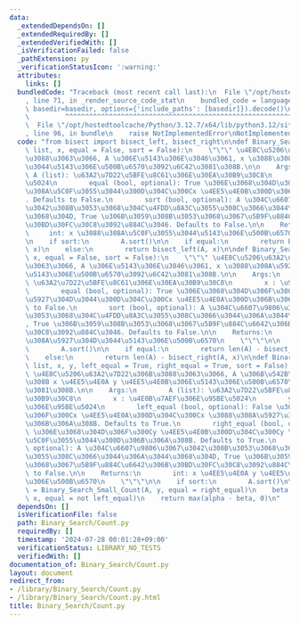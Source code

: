 ```yaml
---
data:
  _extendedDependsOn: []
  _extendedRequiredBy: []
  _extendedVerifiedWith: []
  _isVerificationFailed: false
  _pathExtension: py
  _verificationStatusIcon: ':warning:'
  attributes:
    links: []
  bundledCode: "Traceback (most recent call last):\n  File \"/opt/hostedtoolcache/Python/3.12.7/x64/lib/python3.12/site-packages/onlinejudge_verify/documentation/build.py\"\
    , line 71, in _render_source_code_stat\n    bundled_code = language.bundle(stat.path,\
    \ basedir=basedir, options={'include_paths': [basedir]}).decode()\n          \
    \         ^^^^^^^^^^^^^^^^^^^^^^^^^^^^^^^^^^^^^^^^^^^^^^^^^^^^^^^^^^^^^^^^^^^^^^^^^^^^^^^^^\n\
    \  File \"/opt/hostedtoolcache/Python/3.12.7/x64/lib/python3.12/site-packages/onlinejudge_verify/languages/python.py\"\
    , line 96, in bundle\n    raise NotImplementedError\nNotImplementedError\n"
  code: "from bisect import bisect_left, bisect_right\n\ndef Binary_Search_Small_Count(A:\
    \ list, x, equal = False, sort = False):\n    \"\"\" \u4E8C\u5206\u63A2\u7D22\u306B\
    \u3088\u3063\u3066, A \u306E\u5143\u306E\u3046\u3061, x \u3088\u308A\u5C0F\u3055\
    \u3044\u5143\u306E\u500B\u6570\u3092\u6C42\u3081\u308B.\n\n    Args:\n       \
    \ A (list): \u63A2\u7D22\u5BFE\u8C61\u306E\u30EA\u30B9\u30C8\n        x : \u95BE\
    \u5024\n        equal (bool, optional): True \u306E\u3068\u304D\u306F\u300Cx \u3088\
    \u308A\u5C0F\u3055\u3044\u300D\u304C\u300Cx \u4EE5\u4E0B\u300D\u306B\u306A\u308B\
    . Defaults to False.\n        sort (bool, optional): A \u304C\u6607\u9806\u3067\
    \u3042\u308B\u3053\u3068\u304C\u4FDD\u8A3C\u3055\u308C\u3066\u3044\u306A\u3044\
    \u3068\u304D, True \u306B\u3059\u308B\u3053\u3068\u3067\u5B9F\u884C\u6642\u306B\
    \u30BD\u30FC\u30C8\u3092\u884C\u3046. Defaults to False.\n\n    Returns:\n   \
    \     int: x \u3088\u308A\u5C0F\u3055\u3044\u5143\u306E\u500B\u6570\n    \"\"\"\
    \n    if sort:\n        A.sort()\n\n    if equal:\n        return bisect_right(A,\
    \ x)\n    else:\n        return bisect_left(A, x)\n\ndef Binary_Search_Big_Count(A,\
    \ x, equal = False, sort = False):\n    \"\"\" \u4E8C\u5206\u63A2\u7D22\u306B\u3088\
    \u3063\u3066, A \u306E\u5143\u306E\u3046\u3061, x \u3088\u308A\u5927\u304D\u3044\
    \u5143\u306E\u500B\u6570\u3092\u6C42\u3081\u308B.\n\n    Args:\n        A (list):\
    \ \u63A2\u7D22\u5BFE\u8C61\u306E\u30EA\u30B9\u30C8\n        x : \u95BE\u5024\n\
    \        equal (bool, optional): True \u306E\u3068\u304D\u306F\u300Cx \u3088\u308A\
    \u5927\u304D\u3044\u300D\u304C\u300Cx \u4EE5\u4E0A\u300D\u306B\u306A\u308B. Defaults\
    \ to False.\n        sort (bool, optional): A \u304C\u6607\u9806\u3067\u3042\u308B\
    \u3053\u3068\u304C\u4FDD\u8A3C\u3055\u308C\u3066\u3044\u306A\u3044\u3068\u304D\
    , True \u306B\u3059\u308B\u3053\u3068\u3067\u5B9F\u884C\u6642\u306B\u30BD\u30FC\
    \u30C8\u3092\u884C\u3046. Defaults to False.\n\n    Returns:\n        int: x \u3088\
    \u308A\u5927\u304D\u3044\u5143\u306E\u500B\u6570\n    \"\"\"\n\n    if sort:\n\
    \        A.sort()\n\n    if equal:\n        return len(A) - bisect_left(A, x)\n\
    \    else:\n        return len(A) - bisect_right(A, x)\n\ndef Binary_Search_Range_Count(A:\
    \ list, x, y, left_equal = True, right_equal = True, sort = False):\n    \"\"\"\
    \ \u4E8C\u5206\u63A2\u7D22\u306B\u3088\u3063\u3066, A \u306B\u542B\u307E\u308C\
    \u308B x \u4EE5\u4E0A y \u4EE5\u4E0B\u306E\u5143\u306E\u500B\u6570\u3092\u6C42\
    \u3081\u308B.\n\n    Args:\n        A (list): \u63A2\u7D22\u5BFE\u8C61\u306E\u30EA\
    \u30B9\u30C8\n        x : \u4E0B\u7AEF\u306E\u95BE\u5024\n        y : \u4E0A\u7AEF\
    \u306E\u95BE\u5024\n        left_equal (bool, optional): False \u306E\u3068\u304D\
    \u306F\u300Cx \u4EE5\u4E0A\u300D\u304C\u300Cx \u3088\u308A\u5927\u304D\u3044\u300D\
    \u306B\u306A\u308B. Defaults to True.\n        right_equal (bool, optional): False\
    \ \u306E\u3068\u304D\u306F\u300Cy \u4EE5\u4E0B\u300D\u304C\u300Cy \u3088\u308A\
    \u5C0F\u3055\u3044\u300D\u306B\u306A\u308B. Defaults to True.\n        sort (bool,\
    \ optional): A \u304C\u6607\u9806\u3067\u3042\u308B\u3053\u3068\u304C\u4FDD\u8A3C\
    \u3055\u308C\u3066\u3044\u306A\u3044\u3068\u304D, True \u306B\u3059\u308B\u3053\
    \u3068\u3067\u5B9F\u884C\u6642\u306B\u30BD\u30FC\u30C8\u3092\u884C\u3046. Defaults\
    \ to False.\n\n    Returns:\n        int: x \u4EE5\u4E0A y \u4EE5\u4E0B\u306E\u5143\
    \u306E\u500B\u6570\n    \"\"\"\n\n    if sort:\n        A.sort()\n\n    alpha\
    \ = Binary_Search_Small_Count(A, y, equal = right_equal)\n    beta = Binary_Search_Small_Count(A,\
    \ x, equal = not left_equal)\n    return max(alpha - beta, 0)\n"
  dependsOn: []
  isVerificationFile: false
  path: Binary_Search/Count.py
  requiredBy: []
  timestamp: '2024-07-28 00:01:28+09:00'
  verificationStatus: LIBRARY_NO_TESTS
  verifiedWith: []
documentation_of: Binary_Search/Count.py
layout: document
redirect_from:
- /library/Binary_Search/Count.py
- /library/Binary_Search/Count.py.html
title: Binary_Search/Count.py
---
```

